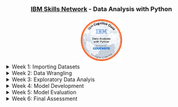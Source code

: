 <div class="title" align="center">
  <h3><a href="https://www.coursera.org/learn/data-analysis-with-python/">IBM Skills Network</a> - Data Analysis with Python</h3>
</div>

<div class=image align="center">
  <img src="/_Coursera_Data_Analysis_w_Python.png" alt="Badge" style="width:23%">
</div>

<details>
  <summary>Week 1: Importing Datasets</summary>
    <ul>
      <li>Analyze Python data using a dataset</li>
      <li>Identify three Python libraries and describe their uses</li>
      <li>Read data using Python's Pandas package</li>
      <li>Demonstrate how to import and export data in Python</li>
    </ul>     
 </details>
 <details>
  <summary>Week 2: Data Wrangling</summary>
   <ul>
      <li>Describe how to handle missing values</li>
      <li>Describe data formatting techniques</li>
      <li>Describe data normalization</li>
      <li>Demonstrate the use of binning</li>
      <li>Demonstrate the use of categotical variables</li>
   </ul>
</details>
<details>
  <summary>Week 3: Exploratory Data Analyis</summary>
   <ul>
      <li>Implement descriptive statistics</li>
      <li>Demonstrate the basics of grouping</li>
      <li>Describe data correlation processes</li>
      <li>Describe why and how to apply the Chi-Squared test</li>
   </ul>
</details>
<details>
  <summary>Week 4: Model Development</summary>
    <ul>
      <li>Describe how to process linear regression in Python</li>
      <li>Apply model evaluation using visualization in Python</li>
      <li>Apply polynomial regression techniques to Python</li>
      <li>Evaluate a data model by using visualization</li>
      <li>Describe the use of R-squared and MSE for in-sample evaluation</li>
      <li>Apply prediction and decision making to Python model creation</li>
    </ul>
</details>
<details>
  <summary>Week 5: Model Evaluation</summary>
    <ul>  
      <li>Describe data model refinement techniques</li>
      <li>Explain overfitting, underfitting and model selection</li>
      <li>Apply ridge regression to regularize and reduce the standard errors to avoid overfitting a regression model</li>
      <li>Apply grid search techniques to Python data</li>
    </ul>
</details>
<details>
  <summary>Week 6: Final Assessment</summary>
    <ul>
     <li>Create a Jupyter notebook</li>
     <li>Apply data analysis and modeling techniques to housing price data</li>
    </ul>
</details>
